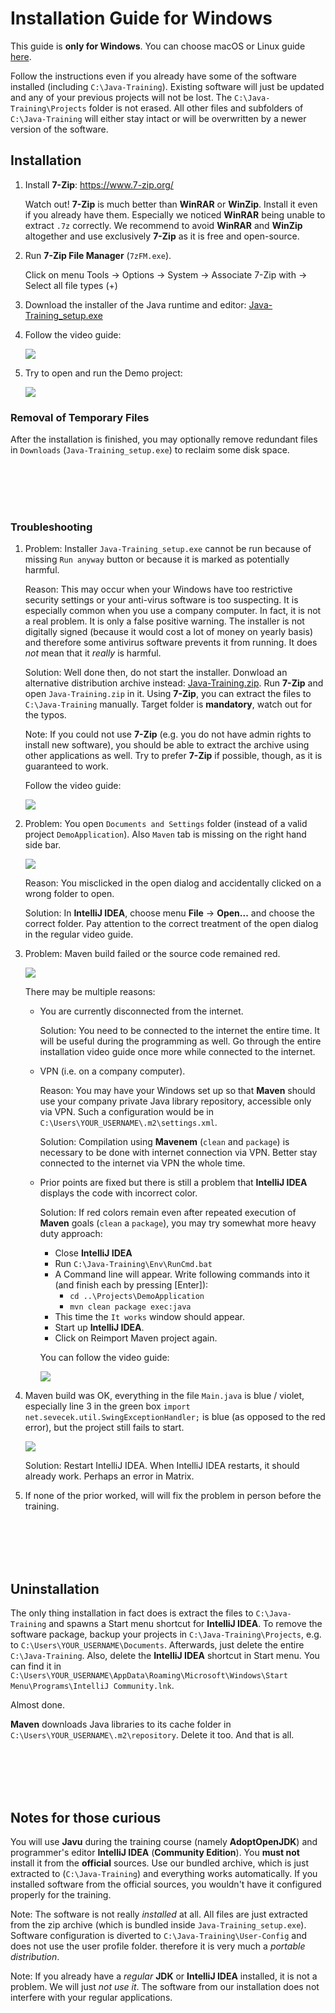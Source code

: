 Installation Guide for Windows
==============================

This guide is **only for Windows**.
You can choose macOS or Linux guide [here](../).

Follow the instructions even if you already have some of the software installed
(including `C:\Java-Training`). Existing software will just be updated
and any of your previous projects will not be lost.
The `C:\Java-Training\Projects` folder is not erased.
All other files and subfolders of `C:\Java-Training` will either stay intact
or will be overwritten by a newer version of the software.



Installation
------------

1.  Install **7-Zip**: <https://www.7-zip.org/>

    Watch out! **7-Zip** is much better than **WinRAR** or **WinZip**.
    Install it even if you already have them.
    Especially we noticed **WinRAR** being unable to extract `.7z` correctly.
    We recommend to avoid **WinRAR** and **WinZip** altogether and use exclusively **7-Zip** as it is free and open-source.


2.  Run **7-Zip File Manager** (`7zFM.exe`).

    Click on menu Tools -> Options -> System -> Associate 7-Zip with -> Select all file types (+)


3.  Download the installer of the Java runtime and editor:
    [Java-Training_setup.exe](https://github.com/czechitas/java-install/releases/download/2022-jaro/community/win/Java-Training_setup.exe)


4.  Follow the video guide:

    <a href="https://www.youtube.com/watch?v=rPZIK3RY7WQ">
        <img src="img/video-screenshot.png"/>
    </a>


5. Try to open and run the Demo project:

    <a href="https://www.youtube.com/watch?v=rPZIK3RY7WQ">
        <img src="img/video-demo_project-screenshot.png"/>
    </a>


### Removal of Temporary Files

After the installation is finished, you may optionally remove redundant files in `Downloads` (`Java-Training_setup.exe`) to reclaim some disk space.



<br/><br/><br/><br/>



### Troubleshooting

1.  Problem: Installer `Java-Training_setup.exe` cannot be run because of missing `Run anyway` button or because it is marked as potentially harmful.

    Reason: This may occur when your Windows have too restrictive security settings or your anti-virus software is too suspecting.
    It is especially common when you use a company computer.
    In fact, it is not a real problem. It is only a false positive warning.
    The installer is not digitally signed (because it would cost a lot of money on yearly basis)
    and therefore some antivirus software prevents it from running.
    It does *not* mean that it *really* is harmful.

    Solution: Well done then, do not start the installer.
    Donwload an alternative distribution archive instead:
    [Java-Training.zip](https://github.com/czechitas/java-install/releases/download/2022-jaro/community/win/Java-Training.zip).
    Run **7-Zip** and open `Java-Training.zip` in it.
    Using **7-Zip**, you can extract the files to `C:\Java-Training` manually.
    Target folder is **mandatory**, watch out for the typos.

    Note: If you could not use **7-Zip** (e.g. you do not have admin rights to install new software),
    you should be able to extract the archive using other applications as well.
    Try to prefer **7-Zip** if possible, though, as it is guaranteed to work.

    Follow the video guide:

    <a href="https://www.youtube.com/watch?v=txnDv7TcRVE">
        <img src="img/video-runanyway_troubleshooting-screenshot.png"/>
    </a>


2.  Problem: You open `Documents and Settings` folder (instead of a valid project `DemoApplication`). Also `Maven` tab is missing on the right hand side bar.

    <a href="img/imported-wrong-folder.png">
        <img src="img/imported-wrong-folder-thumbnail.png"/>
    </a>

    Reason: You misclicked in the open dialog and accidentally clicked on a wrong folder to open.

    Solution: In **IntelliJ IDEA**, choose menu **File** -> **Open...** and choose the correct folder. Pay attention to the correct treatment of the open dialog in the regular video guide.


3.  Problem: Maven build failed or the source code remained red.

    <a href="img/missing-dependencies.png">
        <img src="img/missing-dependencies-thumbnail.png"/>
    </a>

    There may be multiple reasons:
    - You are currently disconnected from the internet.

      Solution: You need to be connected to the internet the entire time. It will be useful during the programming as well.
      Go through the entire installation video guide once more while connected to the internet.

    - VPN (i.e. on a company computer).

      Reason: You may have your Windows set up so that **Maven** should use your company private Java library repository, accessible only via VPN. Such a configuration would be in `C:\Users\YOUR_USERNAME\.m2\settings.xml`.

      Solution: Compilation using **Mavenem** (`clean` and `package`) is necessary to be done with internet connection via VPN. Better stay connected to the internet via VPN the whole time.

    - Prior points are fixed but there is still a problem that **IntelliJ IDEA** displays the code with incorrect color.

      Solution: If red colors remain even after repeated execution of **Maven** goals (`clean` a `package`), you may try somewhat more heavy duty approach:
        - Close **IntelliJ IDEA**
        - Run `C:\Java-Training\Env\RunCmd.bat`
        - A Command line will appear. Write following commands into it (and finish each by pressing [Enter]):
            - `cd ..\Projects\DemoApplication`
            - `mvn clean package exec:java`
        - This time the `It works` window should appear.
        - Start up **IntelliJ IDEA**.
        - Click on Reimport Maven project again.

        You can follow the video guide:

        <a href="https://www.youtube.com/watch?v=c8dSofAPJ9o">
            <img src="img/video-maven_troubleshooting-screenshot.png"/>
        </a>


4. Maven build was OK, everything in the file `Main.java` is blue / violet,
   especially line 3 in the green box `import net.sevecek.util.SwingExceptionHandler;`
   is blue (as opposed to the red error), but the project still fails to start.

    <a href="img/maven-ok-compiler-fail.png">
        <img src="img/maven-ok-compiler-fail-thumbnail.png"/>
    </a>

   Solution: Restart IntelliJ IDEA. When IntelliJ IDEA restarts, it should already work.
   Perhaps an error in Matrix.


5. If none of the prior worked, will will fix the problem in person before the training.



<br/><br/><br/><br/>



Uninstallation
--------------

The only thing installation in fact does is extract the files to `C:\Java-Training` and spawns a Start menu shortcut for **IntelliJ IDEA**.
To remove the software package, backup your projects in `C:\Java-Training\Projects`, e.g. to `C:\Users\YOUR_USERNAME\Documents`.
Afterwards, just delete the entire `C:\Java-Training`.
Also, delete the **IntelliJ IDEA** shortcut in Start menu. You can find it in `C:\Users\YOUR_USERNAME\AppData\Roaming\Microsoft\Windows\Start Menu\Programs\IntelliJ Community.lnk`.

Almost done.

**Maven** downloads Java libraries to its cache folder in `C:\Users\YOUR_USERNAME\.m2\repository`. Delete it too.
And that is all.



<br/><br/><br/><br/>



Notes for those curious
-----------------------

You will use **Javu** during the training course (namely **AdoptOpenJDK**) and programmer's editor **IntelliJ IDEA** (**Community Edition**).
You **must not** install it from the **official** sources.
Use our bundled archive, which is just extracted to (`C:\Java-Training`) and everything works automatically.
If you installed software from the official sources, you wouldn't have it configured properly for the training.

Note: The software is not really *installed* at all. All files are just extracted from the zip archive (which is bundled inside `Java-Training_setup.exe`).
Software configuration is diverted to `C:\Java-Training\User-Config` and does not use the user profile folder.
therefore it is very much a *portable distribution*.

Note: If you already have a *regular* **JDK** or **IntelliJ IDEA** installed, it is not a problem. We will just *not use it*.
The software from our installation does not interfere with your regular applications.
